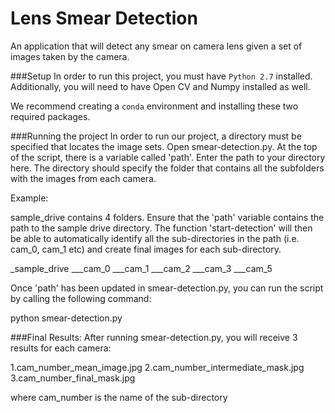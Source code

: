 # Lens Smear Detection

An application that will detect any smear on camera lens given a set of images taken by the camera.

###Setup
In order to run this project, you must have `Python 2.7` installed. Additionally, you will need to have Open CV and Numpy installed as well. 

We recommend creating a `conda` environment and installing these two required packages.

###Running the project
In order to run our project, a directory must be specified that locates the image sets. Open smear-detection.py. At the top of the script, there is a variable called 'path'. Enter the path to your directory here. The directory should specify the folder that contains all the subfolders with the images from each camera.

Example:

sample_drive contains 4 folders. Ensure that the 'path' variable contains the path to the sample drive directory. The function 'start-detection' will then be able to automatically identify all the sub-directories in the path (i.e. cam_0, cam_1 etc) and create final images for each sub-directory.

_sample_drive
___cam_0
___cam_1
___cam_2
___cam_3
___cam_5


Once 'path' has been updated in smear-detection.py, you can run the script by calling the following command:

python smear-detection.py

###Final Results:
After running smear-detection.py, you will receive 3 results for each camera:

1.cam_number_mean_image.jpg
2.cam_number_intermediate_mask.jpg
3.cam_number_final_mask.jpg

where cam_number is the name of the sub-directory
